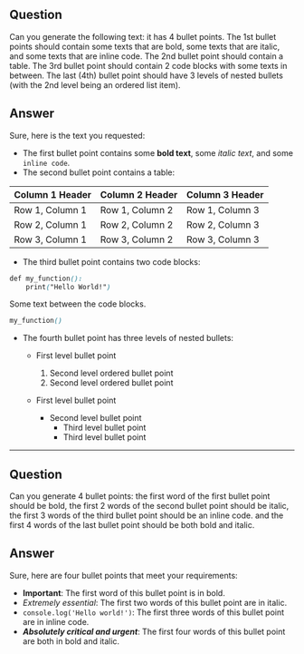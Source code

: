 ## Question

Can you generate the following text: it has 4 bullet points.  The 1st bullet points should contain some texts that are bold, some texts that are italic, and some texts that are inline code.  The 2nd bullet point should contain a table.  The 3rd bullet point should contain 2 code blocks with some texts in between.  The last (4th) bullet point should have 3 levels of nested bullets (with the 2nd level being an ordered list item).

## Answer

Sure, here is the text you requested:

- The first bullet point contains some **bold text**, some _italic text_, and some `inline code`.
- The second bullet point contains a table:

| Column 1 Header | Column 2 Header | Column 3 Header |
| --- | --- | --- |
| Row 1, Column 1 | Row 1, Column 2 | Row 1, Column 3 |
| Row 2, Column 1 | Row 2, Column 2 | Row 2, Column 3 |
| Row 3, Column 1 | Row 3, Column 2 | Row 3, Column 3 |

- The third bullet point contains two code blocks:

```scss
def my_function():
    print("Hello World!")
```

Some text between the code blocks.

```scss
my_function()
```

- The fourth bullet point has three levels of nested bullets:

   - First level bullet point
      1. Second level ordered bullet point
      2. Second level ordered bullet point

   - First level bullet point
      - Second level bullet point
         - Third level bullet point
         - Third level bullet point

----------

## Question

Can you generate 4 bullet points: the first word of the first bullet point should be bold, the first 2 words of the second bullet point should be italic, the first 3 words of the third bullet point should be an inline code. and the first 4 words of the last bullet point should be both bold and italic.

## Answer

Sure, here are four bullet points that meet your requirements:

- **Important**: The first word of this bullet point is in bold.
- _Extremely essential_: The first two words of this bullet point are in italic.
- `console.log('Hello world!')`: The first three words of this bullet point are in inline code.
- _**Absolutely critical and urgent**_: The first four words of this bullet point are both in bold and italic.
